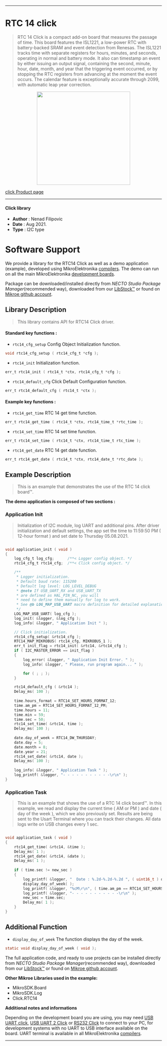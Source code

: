 
---
# RTC 14 click

> RTC 14 Click is a compact add-on board that measures the passage of time. This board features the ISL1221, a low-power RTC with battery-backed SRAM and event detection from Renesas. The ISL1221 tracks time with separate registers for hours, minutes, and seconds, operating in normal and battery mode. It also can timestamp an event by either issuing an output signal, containing the second, minute, hour, date, month, and year that the triggering event occurred, or by stopping the RTC registers from advancing at the moment the event occurs. The calendar feature is exceptionally accurate through 2099, with automatic leap year correction.

<p align="center">
  <img src="https://download.mikroe.com/images/click_for_ide/rtc14_click.png" height=300px>
</p>

[click Product page](https://www.mikroe.com/rtc-14-click)

---


#### Click library

- **Author**        : Nenad Filipovic
- **Date**          : Aug 2021.
- **Type**          : I2C type


# Software Support

We provide a library for the RTC14 Click
as well as a demo application (example), developed using MikroElektronika
[compilers](https://www.mikroe.com/necto-studio).
The demo can run on all the main MikroElektronika [development boards](https://www.mikroe.com/development-boards).

Package can be downloaded/installed directly from *NECTO Studio Package Manager*(recommended way), downloaded from our [LibStock&trade;](https://libstock.mikroe.com) or found on [Mikroe github account](https://github.com/MikroElektronika/mikrosdk_click_v2/tree/master/clicks).

## Library Description

> This library contains API for RTC14 Click driver.

#### Standard key functions :

- `rtc14_cfg_setup` Config Object Initialization function.
```c
void rtc14_cfg_setup ( rtc14_cfg_t *cfg );
```

- `rtc14_init` Initialization function.
```c
err_t rtc14_init ( rtc14_t *ctx, rtc14_cfg_t *cfg );
```

- `rtc14_default_cfg` Click Default Configuration function.
```c
err_t rtc14_default_cfg ( rtc14_t *ctx );
```

#### Example key functions :

- `rtc14_get_time` RTC 14 get time function.
```c
err_t rtc14_get_time ( rtc14_t *ctx, rtc14_time_t *rtc_time );
```

- `rtc14_set_time` RTC 14 set time function.
```c
err_t rtc14_set_time ( rtc14_t *ctx, rtc14_time_t rtc_time );
```

- `rtc14_get_date` RTC 14 get date function.
```c
err_t rtc14_get_date ( rtc14_t *ctx, rtc14_date_t *rtc_date );
```

## Example Description

> This is an example that demonstrates the use of the RTC 14 click board™.

**The demo application is composed of two sections :**

### Application Init

> Initialization of I2C module, log UART and additional pins.
> After driver initialization and default settings,
> the app set the time to 11:59:50 PM ( 12-hour format ) 
> and set date to Thursday 05.08.2021.

```c

void application_init ( void ) 
{
    log_cfg_t log_cfg;      /**< Logger config object. */
    rtc14_cfg_t rtc14_cfg;  /**< Click config object. */

    /** 
     * Logger initialization.
     * Default baud rate: 115200
     * Default log level: LOG_LEVEL_DEBUG
     * @note If USB_UART_RX and USB_UART_TX 
     * are defined as HAL_PIN_NC, you will 
     * need to define them manually for log to work. 
     * See @b LOG_MAP_USB_UART macro definition for detailed explanation.
     */
    LOG_MAP_USB_UART( log_cfg );
    log_init( &logger, &log_cfg );
    log_info( &logger, " Application Init " );

    // Click initialization.
    rtc14_cfg_setup( &rtc14_cfg );
    RTC14_MAP_MIKROBUS( rtc14_cfg, MIKROBUS_1 );
    err_t init_flag = rtc14_init( &rtc14, &rtc14_cfg );
    if ( I2C_MASTER_ERROR == init_flag ) 
    {
        log_error( &logger, " Application Init Error. " );
        log_info( &logger, " Please, run program again... " );

        for ( ; ; );
    }

    rtc14_default_cfg ( &rtc14 );
    Delay_ms( 100 );
    
    time.hours_format = RTC14_SET_HOURS_FORMAT_12;
    time.am_pm = RTC14_SET_HOURS_FORMAT_12_PM;
    time.hours = 11;
    time.min = 59;
    time.sec = 50;
    rtc14_set_time( &rtc14, time );
    Delay_ms( 100 );
    
    date.day_of_week = RTC14_DW_THURSDAY;
    date.day = 5;
    date.month = 8;
    date.year = 21;
    rtc14_set_date( &rtc14, date );
    Delay_ms( 100 );
    
    log_info( &logger, " Application Task " );
    log_printf( &logger, "- - - - - - - - - - -\r\n" );
}

```

### Application Task

> This is an example that shows the use of a RTC 14 click board™.
> In this example, we read and display the current time ( AM or PM ) 
> and date ( day of the week ), which we also previously set.
> Results are being sent to the Usart Terminal where you can track their changes.
> All data logs write on USB changes every 1 sec.

```c

void application_task ( void ) 
{    
    rtc14_get_time( &rtc14, &time );
    Delay_ms( 1 );
    rtc14_get_date( &rtc14, &date );
    Delay_ms( 1 );
    
    if ( time.sec != new_sec ) 
    {       
        log_printf( &logger, "  Date : %.2d-%.2d-%.2d ", ( uint16_t ) date.day, ( uint16_t ) date.month, ( uint16_t ) date.year );
        display_day_of_week( );
        log_printf( &logger, "%cM\r\n", ( time.am_pm == RTC14_SET_HOURS_FORMAT_12_PM ? 'P' : 'A' ) );
        log_printf( &logger, "- - - - - - - - - - -\r\n" );
        new_sec = time.sec;
        Delay_ms( 1 );
    }
}

```

## Additional Function
- `display_day_of_week` The function displays the day of the week.
```c
static void display_day_of_week ( void );
```

The full application code, and ready to use projects can be installed directly from *NECTO Studio Package Manager*(recommended way), downloaded from our [LibStock&trade;](https://libstock.mikroe.com) or found on [Mikroe github account](https://github.com/MikroElektronika/mikrosdk_click_v2/tree/master/clicks).

**Other Mikroe Libraries used in the example:**

- MikroSDK.Board
- MikroSDK.Log
- Click.RTC14

**Additional notes and informations**

Depending on the development board you are using, you may need
[USB UART click](https://www.mikroe.com/usb-uart-click),
[USB UART 2 Click](https://www.mikroe.com/usb-uart-2-click) or
[RS232 Click](https://www.mikroe.com/rs232-click) to connect to your PC, for
development systems with no UART to USB interface available on the board. UART
terminal is available in all MikroElektronika
[compilers](https://shop.mikroe.com/compilers).

---
